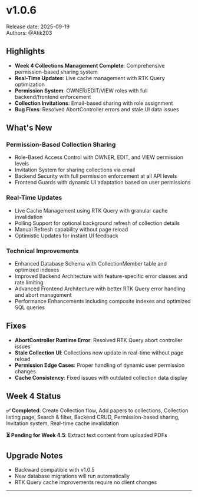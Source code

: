 # v1.0.6

Release date: 2025-09-19  
Authors: @Atik203

## Highlights

- **Week 4 Collections Management Complete**: Comprehensive permission-based sharing system
- **Real-Time Updates**: Live cache management with RTK Query optimization
- **Permission System**: OWNER/EDIT/VIEW roles with full backend/frontend enforcement
- **Collection Invitations**: Email-based sharing with role assignment
- **Bug Fixes**: Resolved AbortController errors and stale UI data issues

## What's New

### Permission-Based Collection Sharing

- Role-Based Access Control with OWNER, EDIT, and VIEW permission levels
- Invitation System for sharing collections via email
- Backend Security with full permission enforcement at all API levels
- Frontend Guards with dynamic UI adaptation based on user permissions

### Real-Time Updates

- Live Cache Management using RTK Query with granular cache invalidation
- Polling Support for optional background refresh of collection details
- Manual Refresh capability without page reload
- Optimistic Updates for instant UI feedback

### Technical Improvements

- Enhanced Database Schema with CollectionMember table and optimized indexes
- Improved Backend Architecture with feature-specific error classes and rate limiting
- Advanced Frontend Architecture with better RTK Query error handling and abort management
- Performance Enhancements including composite indexes and optimized SQL queries

## Fixes

- **AbortController Runtime Error**: Resolved RTK Query abort controller issues
- **Stale Collection UI**: Collections now update in real-time without page reload
- **Permission Edge Cases**: Proper handling of dynamic user permission changes
- **Cache Consistency**: Fixed issues with outdated collection data display

## Week 4 Status

**✅ Completed**: Create Collection flow, Add papers to collections, Collection listing page, Search & filter, Backend CRUD, Permission-based sharing, Invitation system, Real-time cache invalidation

**⏳ Pending for Week 4.5**: Extract text content from uploaded PDFs

## Upgrade Notes

- Backward compatible with v1.0.5
- New database migrations will run automatically
- RTK Query cache improvements require no client changes

---
